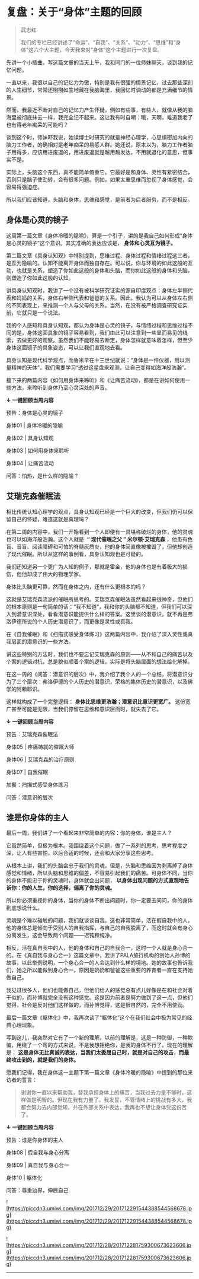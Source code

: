 # 复盘：关于“身体”主题的回顾

> 武志红
> 
> 我们的专栏已经讲述了“命运”、“自我”、“关系”、“动力”、“思维”和“身体”这六个大主题，今天我来对“身体”这个主题进行一次复盘。

先讲一个小插曲。写这篇文章的当天上午，我和同门的一位师妹聊天，谈到我的记忆问题。

一直以来，我很以自己的记忆力为傲，特别是我有很强的情景记忆，过去那些深刻的人生细节，常常还栩栩如生地藏在我脑海里，我回忆时调动的都是充满细节的情景。

然而，我最近不断对自己的记忆力产生怀疑，例如有些事，有些人，就像从我的脑海里被彻底抹去一样，我完全记不起来。这让我有时自嘲：哦，天啊，难道我老了也有得老年痴呆的可能吗？ 

谈到这个时，师妹吓我说，她读博士时研究的就是神经心理学，心思缜密加内向的脑力工作者，的确相对是老年痴呆的易感人群。她还说，原本以为，脑力工作者脑子用得多，应该用进废退的，用进废退就是越用越发达，不用就退化的意思，但事实不是。

实际上，头脑这个东西，真不能简单倚重它。它最好是和身体、灵性有紧密结合，否则只是脑子使劲转，会有很多问题。例如，如果太重思维而忽视了身体感觉，会容易得强迫症。

所以我们应该知道，头脑和身体，思维和感觉，是前者为后者服务，而不是相反。

## 身体是心灵的镜子

这周第一篇文章《身体冷暖的隐喻》，算是一个引子，讲的是我自己如何形成“身体是心灵的镜子”这个意识。其实准确的表达应该是， **身体和心灵互为镜子。**

第二篇文章《具身认知观》中特别提到，思维过程、身体过程和情绪过程这三者，是互为隐喻的。认知不能离开身体而独自存在。可以说，你与环境的如此这般的互动，也就是关系，塑造了你如此这般的身体和头脑，而你如此这般的身体和头脑，则塑造了你如此这般的认知。

讲具身认知观时，我讲了一个没有被科学研究证实的源自印度观点：身体左半侧代表和妈妈的关系，身体右半侧代表和爸爸的关系。因此，我认为可以从身体左右侧的不同表现上，来推测一个人与父母的关系。当然，在没有被严格调查研究证实前，它就只是一个说法。

我的个人感知和具身认知观，都认为身体是心灵的镜子，与情绪过程和思维过程不同的是，身体这面具象的镜子容易看到，我们由此可以注意到一些显而易见的线索，去做更好的观察。虽然我们不能轻易去断定，身体怎样就意味着怎样，但至少身体这面镜子的具象姿态，可以让我们直观地去看。

具身认知是现代科学观点，而鲁米早在十三世纪就说：“身体是一件仪器，用以测量精神的天体”，我们需要学习“透过这星盘来观测，让自己变得如海洋般浩瀚”。

接下来的两篇内容《如何用身体来聆听》和《让痛苦流动》，都是在讲如何使用一些方法，来聆听到身体乃至心灵深处的声音。

 **↓ 一键回顾当周内容**

预告：身体是心灵的镜子

身体01 | 身体冷暖的隐喻

身体02 | 具身认知观

身体03 | 如何用身体来聆听

身体04 | 让痛苦流动

问答：怕热，是什么样的隐喻？

## 艾瑞克森催眠法

相比传统认知心理学的观点，具身认知观已经是一个巨大的改变，但我们仍可以保留自己的怀疑，难道这就是真理吗？

在第二周的内容中，我们一开始看到一个人即便有一具堪称破烂的身体，他的灵魂也可以如海洋般浩瀚。这个人就是  **“ 现代催眠之父 ” 米尔顿·艾瑞克森** ，他患有色盲、音盲、阅读障碍和可怕的脊髓灰质炎，他的身体简直像被摧毁了，但他却创造了现代催眠。所以从这样的事例看，具身认知观也是可疑的。

我们还知道另一个更广为人知的例子，那就是霍金，他的身体也是有着极大的损伤，但他却成了伟大的物理学家。

身体比头脑更可靠，然而在身体之内，还有什么更根本的吗？

这就是艾瑞克森流派的催眠所思考的。艾瑞克森催眠法虽然看起来很神奇，但他们的根本原则是一句简单的话：“我不知道”，我和你的头脑都不知道，但我们可以深入到潜意识深处，看看潜意识能提供什么样的答案。这里谈的潜意识，就不再是弗洛伊德所说的个人历史潜意识了，而更像是灵性或真我。

在《自我催眠》和《扫描式感受身体练习》这两篇内容中，我介绍了深入灵性或真我层面的潜意识的一些方法。

讲这些特别的方法时，我们也不要忘记艾瑞克森的原则——从不和自己的痛苦以及个案的逻辑对抗，总是貌似顺着个案的逻辑，实际是将头脑层面的想法给化解掉。

在这一周的《问答：潜意识的层次》中，我介绍了我个人的一个总结，将潜意识分为了三个层次：弗洛伊德的个人历史的潜意识，荣格的集体历史的潜意识，以及佛学的阿赖耶识。

这样就构成了一个完整逻辑： **身体比思维更浩瀚；潜意识比意识更宽广。** 这份宽广甚至可能是无限，当我们停留在思维和意识层面时，就失去了它。

 **↓ 一键回顾当周内容**

预告：艾瑞克森催眠法

身体05 | 疼痛铸就的催眠大师

身体06 | 艾瑞克森的治疗原则

身体07 | 自我催眠

加餐：扫描式感受身体练习

问答：潜意识的层次

## 谁是你身体的主人

最后一周，我们讲了一个看起来非常简单的内容：你的身体，谁是主人？

它虽然简单，但极为根本。我围绕着这个问题，做了一系列的思考，思考程度之深，让人有些害怕，以后合适的时候，还会和大家分享这些思考。

从根本上讲，我们的头脑会忠于我们的灵魂，但是，头脑和思维因为剥离掉了身体感觉和情绪，所以头脑和思维的偏差，不容易引起我们的痛苦。可身体不同，当你的身体不能忠于你的灵魂时，身体就会出问题， **以身体出现问题的方式直观地告诉你：你的人生，你的选择，偏离了你的灵魂。**

所以你必须重视你的身体，当你的身体不断出问题时，你一定要去问问，你的身体到底想说什么。

灵魂是个难以碰触的问题，我们就谈谈自我。这也非常简单，活在假自我中的人，他的身体总是倾向于受别人的自我指挥，与自己的自我脱离了，而这时就会有身心分离发生，这会导致两个问题——迟钝和纯净。

相反，活在真自我中的人，他的身体和自己的自我合一，这时一个人就是身心合一的。在《真自我与身心合一》这篇文章中，我讲了PALA旅行机构的创始人孙博的故事，以此举例说明，一个身心合一的人会达到什么样的境地。她的故事也告诉我们，她之所以能做到身心合一，原因是奶奶和爸爸这些重要的养育者一直在支持她做自己。

我见过很多人，他们也能做自己，但他们给人的感觉总有点儿好像是在和社会对着干似的，而孙博就完全没有这种感觉。这是因为前者是努力做到了这一点，但他们觉得，社会是反对他们这样做的，而孙博觉得，这是很自然的，完全不用使劲。

最后一篇文章《躯体化》中，我再次谈了“躯体化”这个在我们社会中极为常见的经典心理现象。

写到这儿，我突然对它有了一个新的理解。以前的理解是，这是一种防御，一种欺骗，用绕了一个弯的方式来说，不是我想拒绝你，是我的身体不行了。现在的理解是： **这是身体无比真诚的表达，当我们太委屈自己时，就是对自己的攻击，而最终攻击到的，就是我们的身体。**

愿我们记得，我在身体这一主题下第一篇文章《身体冷暖的隐喻》中提到的那位来访者的誓言：

> 谢谢你一直以来帮助我，替我承担身体上的痛苦，当我过去力量不够时，这样做是明智的。但现在我有力量了，我发誓，不管情绪上的挑战有多大，我都会努力去内部觉知，并在外部关系中表达，我再也不想让身体受这份苦了。

 **↓ 一键回顾当周内容**

预告：谁是你身体的主人

身体08 | 假自我与身心分离

身体09 | 真自我与身心合一

身体10 | 躯体化

问答：尊重边界，伸展自己

![https://piccdn3.umiwi.com/img/201712/29/201712291544388544568678.jpg](https://piccdn3.umiwi.com/img/201712/29/201712291544388544568678.jpg)

![https://piccdn3.umiwi.com/img/201712/28/201712281759300673623606.jpg](https://piccdn3.umiwi.com/img/201712/28/201712281759300673623606.jpg)

---
